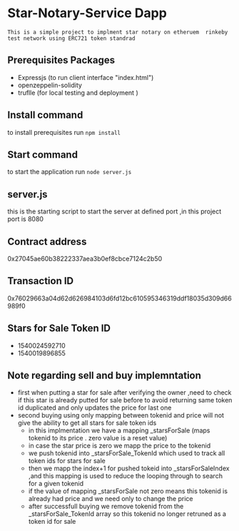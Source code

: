 # Star-Notary-Service Dapp
	This is a simple project to implment star notary on etheruem  rinkeby test network using ERC721 token standrad 

## Prerequisites Packages
   - Expressjs   (to run client interface "index.html")
   - openzeppelin-solidity 
   - truflle (for local testing and deployment )
   
## Install command
  to install prerequisites   run  `npm install`	
## Start command
  to start the application run   `node server.js`
## server.js
   this is the starting script to start the server at defined port ,in this project port is 8080


## Contract address
   0x27045ae60b38222337aea3b0ef8cbce7124c2b50
## Transaction ID
   0x76029663a04d62d626984103d6fd12bc610595346319ddf18035d309d66989f0
## Stars for Sale Token ID
   - 1540024592710
   - 1540019896855

## Note regarding sell and buy implemntation
   - first when putting a star for sale after verifying the owner ,need to check if this star is already putted for sale before to avoid returning same token id duplicated and only updates the price for last one
   - second buying using only mapping between tokenid and price will not give the ability to get all stars for sale token ids
     - in this implmentation we have a mapping _starsForSale (maps tokenid to its price . zero value is a reset value)
     - in case the star price is zero we mapp the price to the tokenid
     - we push tokenid into _starsForSale_TokenId which used to track all token ids for stars for sale
     - then we mapp the index+1 for pushed tokeid into _starsForSaleIndex ,and this mapping is used to reduce the looping through to search for a given tokenid 
     - if the value of mapping _starsForSale not zero means this tokenid is already had price and we need only to change the price 
     - after successfull buying we remove tokenid from the  _starsForSale_TokenId array so this tokenid no longer retruned as a token id for sale
     
    


   
    
